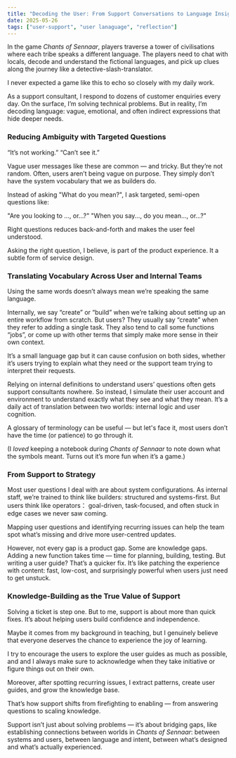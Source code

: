 ```yaml
---
title: "Decoding the User: From Support Conversations to Language Insight Inspired by Chants of Sennaar"
date: 2025-05-26
tags: ["user-support", "user lanaguage", "reflection"]
---
```


In the game _Chants of Sennaar_, players traverse a tower of civilisations where each tribe speaks a different language. The players need to chat with locals, decode and understand the fictional languages, and pick up clues along the journey like a detective-slash-translator.

I never expected a game like this to echo so closely with my daily work.

As a support consultant, I respond to dozens of customer enquiries every day. On the surface, I’m solving technical problems. But in reality, I’m decoding language: vague, emotional, and often indirect expressions that hide deeper needs.

### Reducing Ambiguity with Targeted Questions

“It’s not working.” “Can’t see it.”

Vague user messages like these are common — and tricky. But they’re not random. Often, users aren’t being vague on purpose. They simply don’t have the system vocabulary that we as builders do.

Instead of asking "What do you mean?", I ask targeted, semi-open questions like:

"Are you looking to ..., or...?"
"When you say..., do you mean..., or...?"

Right questions reduces back-and-forth and makes the user feel understood.

Asking the right question, I believe, is part of the product experience. It a subtle form of service design.

### Translating Vocabulary Across User and Internal Teams

Using the same words doesn’t always mean we’re speaking the same language.

Internally, we say “create” or “build” when we’re talking about setting up an entire workflow from scratch. But users? They usually say “create” when they refer to adding a single task. They also tend to call some functions “jobs”, or come up with other terms that simply make more sense in their own context.

It’s a small language gap but it can cause confusion on both sides, whether it’s users trying to explain what they need or the support team trying to interpret their requests.

Relying on internal definitions to understand users’ questions often gets support consultants nowhere. So instead, I simulate their user account and environment to understand exactly what they see and what they mean. It’s a daily act of translation between two worlds: internal logic and user cognition.

A glossary of terminology can be useful — but let's face it, most users don’t have the time (or patience) to go through it.

(I _loved_ keeping a notebook during _Chants of Sennaar_ to note down what the symbols meant. Turns out it’s more fun when it’s a game.)

### From Support to Strategy

Most user questions I deal with are about system configurations. As internal staff, we’re trained to think like builders: structured and systems-first. But users think like operators： goal-driven, task-focused, and often stuck in edge cases we never saw coming.

Mapping user questions and identifying recurring issues can help the team spot what’s missing and drive more user-centred updates.

However, not every gap is a product gap. Some are knowledge gaps. Adding a new function takes time — time for planning, building, testing. But writing a user guide? That’s a quicker fix. It’s like patching the experience with content: fast, low-cost, and surprisingly powerful when users just need to get unstuck.

### Knowledge-Building as the True Value of Support

Solving a ticket is step one. But to me, support is about more than quick fixes. It’s about helping users build confidence and independence.

Maybe it comes from my background in teaching, but I genuinely believe that everyone deserves the chance to experience the joy of learning.

I try to encourage the users to explore the user guides as much as possible, and and I always make sure to acknowledge when they take initiative or figure things out on their own.

Moreover, after spotting recurring issues, I extract patterns, create user guides, and grow the knowledge base.

That’s how support shifts from firefighting to enabling — from answering questions to scaling knowledge.

Support isn’t just about solving problems — it’s about bridging gaps, like establishing connections between worlds in _Chants of Sennaar_: between systems and users, between language and intent, between what’s designed and what’s actually experienced.
